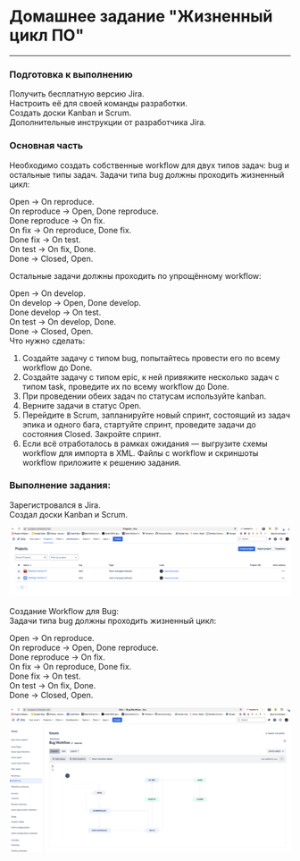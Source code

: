 # Домашнее задание "Жизненный цикл ПО"   

---

### Подготовка к выполнению

Получить бесплатную версию Jira.  
Настроить её для своей команды разработки.  
Создать доски Kanban и Scrum.  
Дополнительные инструкции от разработчика Jira.  

### Основная часть

Необходимо создать собственные workflow для двух типов задач: bug и остальные типы задач. Задачи типа bug должны проходить жизненный цикл:  
  
Open -> On reproduce.  
On reproduce -> Open, Done reproduce.  
Done reproduce -> On fix.  
On fix -> On reproduce, Done fix.  
Done fix -> On test.  
On test -> On fix, Done.  
Done -> Closed, Open.  
  
Остальные задачи должны проходить по упрощённому workflow:  
  
Open -> On develop.  
On develop -> Open, Done develop.  
Done develop -> On test.  
On test -> On develop, Done.  
Done -> Closed, Open.  
Что нужно сделать:  

1) Создайте задачу с типом bug, попытайтесь провести его по всему workflow до Done.  
2) Создайте задачу с типом epic, к ней привяжите несколько задач с типом task, проведите их по всему workflow до Done.  
3) При проведении обеих задач по статусам используйте kanban.  
4) Верните задачи в статус Open.  
5) Перейдите в Scrum, запланируйте новый спринт, состоящий из задач эпика и одного бага, стартуйте спринт, проведите задачи до состояния Closed. Закройте спринт.  
6) Если всё отработалось в рамках ожидания — выгрузите схемы workflow для импорта в XML. Файлы с workflow и скриншоты workflow приложите к решению задания.  

### Выполнение задания:

Зарегистровался в Jira.  
Создал доски Kanban и Scrum.  

 ![image.jpg](https://github.com/Byzgaev-I/Software-lifecycle/blob/main/1.png)

Создание Workflow для Bug:  
Задачи типа bug должны проходить жизненный цикл:  
  
Open -> On reproduce.    
On reproduce -> Open, Done reproduce.    
Done reproduce -> On fix.  
On fix -> On reproduce, Done fix.  
Done fix -> On test.  
On test -> On fix, Done.  
Done -> Closed, Open.  

![image.jpg](https://github.com/Byzgaev-I/Software-lifecycle/blob/main/2.png)




































